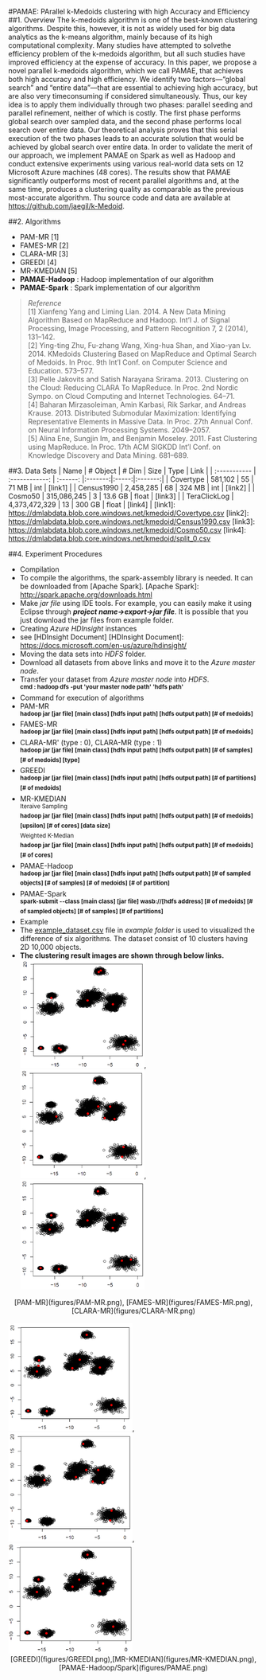 #PAMAE: PArallel k-Medoids clustering with high Accuracy and Efficiency
##1. Overview
The k-medoids algorithm is one of the best-known clustering algorithms. Despite this, however, it is not as widely used for big data analytics as the k-means algorithm, mainly because of its high computational complexity. Many studies have attempted to solvethe efficiency problem of the k-medoids algorithm, but all such studies have improved efficiency at the expense of accuracy. In this paper, we propose a novel parallel k-medoids algorithm, which we call PAMAE, that achieves both high accuracy and high efficiency. We identify two factors—“global search” and “entire data”—that are essential to achieving high accuracy, but are also very timeconsuming if considered simultaneously. Thus, our key idea is to apply them individually through two phases: parallel seeding and parallel refinement, neither of which is costly. The first phase performs global search over sampled data, and the second phase performs local search over entire data. Our theoretical analysis proves that this serial execution of the two phases leads to an accurate solution that would be achieved by global search over entire data. In order to validate the merit of our approach, we implement PAMAE on Spark as well as Hadoop and conduct extensive experiments using various real-world data sets on 12 Microsoft Azure machines (48 cores). The results show that PAMAE significantly outperforms most of recent parallel algorithms and, at the same time, produces a clustering quality as comparable as the previous most-accurate algorithm. Thu source code and data are available at https://github.com/jaegil/k-Medoid.

##2. Algorithms
- PAM-MR [1]
- FAMES-MR [2]
- CLARA-MR [3]
- GREEDI [4]
- MR-KMEDIAN [5]
- **PAMAE-Hadoop** : Hadoop implementation of our algorithm
- **PAMAE-Spark** : Spark implementation of our algorithm

>_Reference_</br>
[1] Xianfeng Yang and Liming Lian. 2014. A New Data Mining Algorithm Based on MapReduce and Hadoop. Int’l J. of Signal Processing, Image Processing, and Pattern Recognition 7, 2 (2014), 131–142.</br>
[2] Ying-ting Zhu, Fu-zhang Wang, Xing-hua Shan, and Xiao-yan Lv. 2014. KMedoids Clustering Based on MapReduce and Optimal Search of Medoids. In Proc. 9th Int’l Conf. on Computer Science and Education. 573–577.</br>
[3] Pelle Jakovits and Satish Narayana Srirama. 2013. Clustering on the Cloud: Reducing CLARA To MapReduce. In Proc. 2nd Nordic Sympo. on Cloud Computing and Internet Technologies. 64–71.</br>
[4] Baharan Mirzasoleiman, Amin Karbasi, Rik Sarkar, and Andreas Krause. 2013. Distributed Submodular Maximization: Identifying Representative Elements in Massive Data. In Proc. 27th Annual Conf. on Neural Information Processing Systems. 2049–2057.</br>
[5] Alina Ene, Sungjin Im, and Benjamin Moseley. 2011. Fast Clustering using MapReduce. In Proc. 17th ACM SIGKDD Int’l Conf. on Knowledge Discovery and Data Mining. 681–689.

##3. Data Sets
| Name         | # Object       | # Dim    | Size    | Type  |  Link   |
| :----------- | :------------: | :------: |:-------:|:-----:|:-------:|
| Covertype    | 581,102        | 55       | 71 MB   | int   | [link1] |
| Census1990   | 2,458,285      | 68       | 324 MB  | int   | [link2] |
| Cosmo50      | 315,086,245    | 3        | 13.6 GB | float | [link3] |
| TeraClickLog | 4,373,472,329  | 13       | 300 GB  | float | [link4] |
[link1]: https://dmlabdata.blob.core.windows.net/kmedoid/Covertype.csv
[link2]: https://dmlabdata.blob.core.windows.net/kmedoid/Census1990.csv
[link3]: https://dmlabdata.blob.core.windows.net/kmedoid/Cosmo50.csv
[link4]: https://dmlabdata.blob.core.windows.net/kmedoid/split_0.csv

##4. Experiment Procedures
- Compilation
 - To compile the algorithms, the spark-assembly library is needed. It can be downloaded from [Apache Spark]. 
[Apache Spark]: http://spark.apache.org/downloads.html
 - Make _jar file_ using IDE tools. For example, you can easily make it using Eclipse through **_project name->export->jar file_**. It is possible that you just download the jar files from example folder.
- Creating _Azure HDInsight_ instances
 - see [HDInsight Document]
 [HDInsight Document]: https://docs.microsoft.com/en-us/azure/hdinsight/
- Moving the data sets into _HDFS_ folder.
 - Download all datasets from above links and move it to the _Azure master node_.
 - Transfer your dataset from _Azure master node_ into _HDFS_.</br>
   <sup>**cmd : hadoop dfs -put 'your master node path' 'hdfs path'**</sup>
- Command for execution of algorithms
 - PAM-MR</br>
  <sup>**hadoop jar [jar file] [main class] [hdfs input path] [hdfs output path] [# of medoids]**</sup>
 - FAMES-MR</br>
  <sup>**hadoop jar [jar file] [main class] [hdfs input path] [hdfs output path] [# of medoids]**</sup>
 - CLARA-MR' (type : 0), CLARA-MR (type : 1)</br>
  <sup>**hadoop jar [jar file] [main class] [hdfs input path] [hdfs output path] [# of samples] [# of medoids] [type]**</sup>
 - GREEDI</br>
  <sup>**hadoop jar [jar file] [main class] [hdfs input path] [hdfs output path] [# of partitions] [# of medoids]**</sup>
 - MR-KMEDIAN</br>
  <sup>Iteraive Sampling </sup></br>
    <sup>**hadoop jar [jar file] [main class] [hdfs input path] [hdfs output path] [# of medoids] [upsilon] [# of cores] [data size]**</sup></br>
   <sup>Weighted K-Median </sup></br>
    <sup>**hadoop jar [jar file] [main class] [hdfs input path] [hdfs output path] [# of medoids] [# of cores]**</sup>
 - PAMAE-Hadoop</br>
  <sup>**hadoop jar [jar file] [main class] [hdfs input path] [hdfs output path] [# of sampled objects] [# of samples] [# of medoids] [# of partition]**</sup>
 - PAMAE-Spark</br>
  <sup>**spark-submit --class [main class] [jar file] wasb://[hdfs address] [# of medoids] [# of sampled objects] [# of samples] [# of partitions]**</sup>
- Example
 - The [example_dataset.csv](figures/example_dataset.png) file in _example folder_ is used to visualized the difference of six algorithms. The dataset consist of 10 clusters having 2D 10,000 objects.
 - **The clustering result images are shown through below links.** </br>
  <img src="figures/PAM-MR.png" width="250">, <img src="figures/FAMES-MR.png" width="250">, <img src="figures/CLARA-MR.png" width="250"></br>
  <center>[PAM-MR](figures/PAM-MR.png),  [FAMES-MR](figures/FAMES-MR.png),   [CLARA-MR](figures/CLARA-MR.png)</center></br>
  <img src="figures/GREEDI.png" width="250">, <img src="figures/FAMES-MR.png" width="250">, <img src="figures/PAMAE.png" width="250"></br>
   <center>[GREEDI](figures/GREEDI.png),[MR-KMEDIAN](figures/MR-KMEDIAN.png),[PAMAE-Hadoop/Spark](figures/PAMAE.png)</center>

